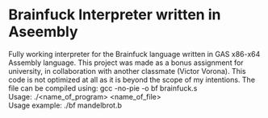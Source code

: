 # Brainfuck Interpreter written in Aseembly
Fully working interpreter for the Brainfuck language written in GAS x86-x64 Assembly language. This project was made as a bonus assignment for university, in collaboration with another classmate (Victor Vorona). This code is not optimized at all as it is beyond the scope of my intentions. The file can be compiled using: gcc -no-pie -o bf brainfuck.s</br>
Usage: ./<name_of_program> <name_of_file> </br>
Usage example: ./bf mandelbrot.b
